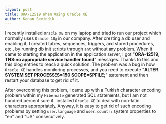 ```yaml
---
layout: post
title: ORA-12519 When Using Oracle XE
author: Kenan Sevindik
---
```


I recently installed `Oracle XE` on my laptop and tried to run our project which normally uses `Oracle 10g` in our company. 
After creating a db user and enabling it, I created tables, sequences, triggers, and stored procedures, etc., by running 
db init scripts through `ant` without any problem. When it came to starting the application in the application server, I 
got "**ORA-12519, TNS:no appropriate service handler found**" messages. Thanks to this and this blog entries to reach a quick 
solution. The problem was a bug in how `Oracle XE` handles monitoring processes, and you need to execute 
"**ALTER SYSTEM SET PROCESSES=150 SCOPE=SPFILE;**" statement and then restart your database to get rid of it.

After overcoming this problem, I came up with a Turkish character encoding problem within my `Hibernate` generated SQL 
statements, but I am not hundred percent sure if I installed `Oracle XE` to deal with non-latin characters appropriately. 
Anyway, it is easy to get rid of such encoding problems by setting `user.language` and `user.country` system properties 
to "en" and "US" consecutively.
